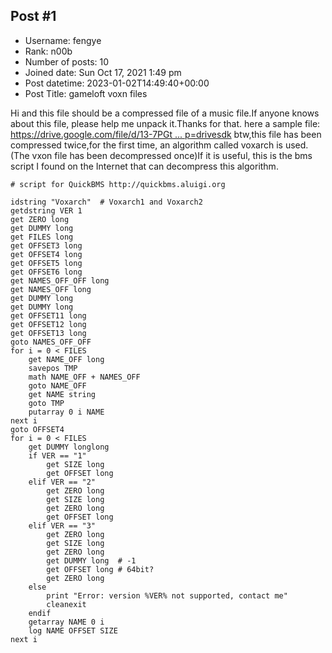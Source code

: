 ## Post #1
- Username: fengye
- Rank: n00b
- Number of posts: 10
- Joined date: Sun Oct 17, 2021 1:49 pm
- Post datetime: 2023-01-02T14:49:40+00:00
- Post Title: gameloft voxn files

Hi and this file should be a compressed file of a music file.If anyone knows about this file, please help me unpack it.Thanks for that.
here a sample file:
[https://drive.google.com/file/d/13-7PGt ... p=drivesdk](https://drive.google.com/file/d/13-7PGt4CprK6jyrAaxzTMrvzF2YW1nJ6/view?usp=drivesdk)
btw,this file has been compressed twice,for the first time, an algorithm called voxarch is used.(The vxon file has been decompressed once)If it is useful, this is the bms script I found on the Internet that can decompress this algorithm.

```
# script for QuickBMS http://quickbms.aluigi.org

idstring "Voxarch"  # Voxarch1 and Voxarch2
getdstring VER 1
get ZERO long
get DUMMY long
get FILES long
get OFFSET3 long
get OFFSET4 long
get OFFSET5 long
get OFFSET6 long
get NAMES_OFF_OFF long
get NAMES_OFF long
get DUMMY long
get DUMMY long
get OFFSET11 long
get OFFSET12 long
get OFFSET13 long
goto NAMES_OFF_OFF
for i = 0 < FILES
    get NAME_OFF long
    savepos TMP
    math NAME_OFF + NAMES_OFF
    goto NAME_OFF
    get NAME string
    goto TMP
    putarray 0 i NAME
next i
goto OFFSET4
for i = 0 < FILES
    get DUMMY longlong
    if VER == "1"
        get SIZE long
        get OFFSET long
    elif VER == "2"
        get ZERO long
        get SIZE long
        get ZERO long
        get OFFSET long
    elif VER == "3"
        get ZERO long
        get SIZE long
        get ZERO long
        get DUMMY long  # -1
        get OFFSET long # 64bit?
        get ZERO long
    else
        print "Error: version %VER% not supported, contact me"
        cleanexit
    endif
    getarray NAME 0 i
    log NAME OFFSET SIZE
next i

```
